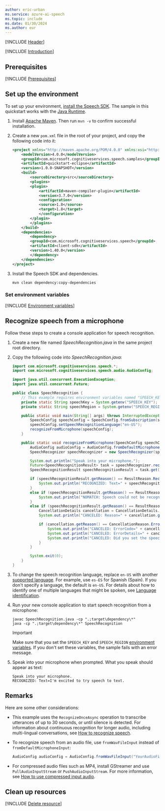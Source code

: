 ```yaml
---
author: eric-urban
ms.service: azure-ai-speech
ms.topic: include
ms.date: 01/30/2024
ms.author: eur
---
```


[!INCLUDE [Header](../../common/java.md)]

[!INCLUDE [Introduction](intro.md)]

## Prerequisites

[!INCLUDE [Prerequisites](../../common/azure-prerequisites.md)]

## Set up the environment

To set up your environment, [install the Speech SDK](~/articles/ai-services/speech-service/quickstarts/setup-platform.md?pivots=programming-language-java&tabs=jre). The sample in this quickstart works with the [Java Runtime](~/articles/ai-services/speech-service/quickstarts/setup-platform.md?pivots=programming-language-java&tabs=jre).

1. Install [Apache Maven](https://maven.apache.org/install.html). Then run `mvn -v` to confirm successful installation.
1. Create a new `pom.xml` file in the root of your project, and copy the following code into it:

   ```xml
   <project xmlns="http://maven.apache.org/POM/4.0.0" xmlns:xsi="http://www.w3.org/2001/XMLSchema-instance" xsi:schemaLocation="http://maven.apache.org/POM/4.0.0 http://maven.apache.org/xsd/maven-4.0.0.xsd">
       <modelVersion>4.0.0</modelVersion>
       <groupId>com.microsoft.cognitiveservices.speech.samples</groupId>
       <artifactId>quickstart-eclipse</artifactId>
       <version>1.0.0-SNAPSHOT</version>
       <build>
           <sourceDirectory>src</sourceDirectory>
           <plugins>
           <plugin>
               <artifactId>maven-compiler-plugin</artifactId>
               <version>3.7.0</version>
               <configuration>
               <source>1.8</source>
               <target>1.8</target>
               </configuration>
           </plugin>
           </plugins>
       </build>
       <dependencies>
           <dependency>
           <groupId>com.microsoft.cognitiveservices.speech</groupId>
           <artifactId>client-sdk</artifactId>
           <version>1.40.0</version>
           </dependency>
       </dependencies>
   </project>
   ```

1. Install the Speech SDK and dependencies.

   ```console
   mvn clean dependency:copy-dependencies
   ```

### Set environment variables

[!INCLUDE [Environment variables](../../common/environment-variables.md)]

## Recognize speech from a microphone

Follow these steps to create a console application for speech recognition.

1. Create a new file named *SpeechRecognition.java* in the same project root directory.
1. Copy the following code into *SpeechRecognition.java*:

   ```java
   import com.microsoft.cognitiveservices.speech.*;
   import com.microsoft.cognitiveservices.speech.audio.AudioConfig;

   import java.util.concurrent.ExecutionException;
   import java.util.concurrent.Future;

   public class SpeechRecognition {
       // This example requires environment variables named "SPEECH_KEY" and "SPEECH_REGION"
       private static String speechKey = System.getenv("SPEECH_KEY");
       private static String speechRegion = System.getenv("SPEECH_REGION");

       public static void main(String[] args) throws InterruptedException, ExecutionException {
           SpeechConfig speechConfig = SpeechConfig.fromSubscription(speechKey, speechRegion);
           speechConfig.setSpeechRecognitionLanguage("en-US");
           recognizeFromMicrophone(speechConfig);
       }

       public static void recognizeFromMicrophone(SpeechConfig speechConfig) throws InterruptedException, ExecutionException {
           AudioConfig audioConfig = AudioConfig.fromDefaultMicrophoneInput();
           SpeechRecognizer speechRecognizer = new SpeechRecognizer(speechConfig, audioConfig);

           System.out.println("Speak into your microphone.");
           Future<SpeechRecognitionResult> task = speechRecognizer.recognizeOnceAsync();
           SpeechRecognitionResult speechRecognitionResult = task.get();

           if (speechRecognitionResult.getReason() == ResultReason.RecognizedSpeech) {
               System.out.println("RECOGNIZED: Text=" + speechRecognitionResult.getText());
           }
           else if (speechRecognitionResult.getReason() == ResultReason.NoMatch) {
               System.out.println("NOMATCH: Speech could not be recognized.");
           }
           else if (speechRecognitionResult.getReason() == ResultReason.Canceled) {
               CancellationDetails cancellation = CancellationDetails.fromResult(speechRecognitionResult);
               System.out.println("CANCELED: Reason=" + cancellation.getReason());

               if (cancellation.getReason() == CancellationReason.Error) {
                   System.out.println("CANCELED: ErrorCode=" + cancellation.getErrorCode());
                   System.out.println("CANCELED: ErrorDetails=" + cancellation.getErrorDetails());
                   System.out.println("CANCELED: Did you set the speech resource key and region values?");
               }
           }

           System.exit(0);
       }
   }
   ```

1. To change the speech recognition language, replace `en-US` with another [supported language](~/articles/ai-services/speech-service/language-support.md). For example, use `es-ES` for Spanish (Spain). If you don't specify a language, the default is `en-US`. For details about how to identify one of multiple languages that might be spoken, see [Language identification](~/articles/ai-services/speech-service/language-identification.md).

1. Run your new console application to start speech recognition from a microphone:

   ```console
   javac SpeechRecognition.java -cp ".;target\dependency\*"
   java -cp ".;target\dependency\*" SpeechRecognition
   ```

   > [!IMPORTANT]
   > Make sure that you set the `SPEECH_KEY` and `SPEECH_REGION` [environment variables](#set-environment-variables). If you don't set these variables, the sample fails with an error message.

1. Speak into your microphone when prompted. What you speak should appear as text:

   ```output
   Speak into your microphone.
   RECOGNIZED: Text=I'm excited to try speech to text.
   ```

## Remarks

Here are some other considerations:

- This example uses the `RecognizeOnceAsync` operation to transcribe utterances of up to 30 seconds, or until silence is detected. For information about continuous recognition for longer audio, including multi-lingual conversations, see [How to recognize speech](~/articles/ai-services/speech-service/how-to-recognize-speech.md).
- To recognize speech from an audio file, use `fromWavFileInput` instead of `fromDefaultMicrophoneInput`:

   ```java
   AudioConfig audioConfig = AudioConfig.fromWavFileInput("YourAudioFile.wav");
   ```

- For compressed audio files such as MP4, install GStreamer and use `PullAudioInputStream` or `PushAudioInputStream`. For more information, see [How to use compressed input audio](~/articles/ai-services/speech-service/how-to-use-codec-compressed-audio-input-streams.md).

## Clean up resources

[!INCLUDE [Delete resource](../../common/delete-resource.md)]
